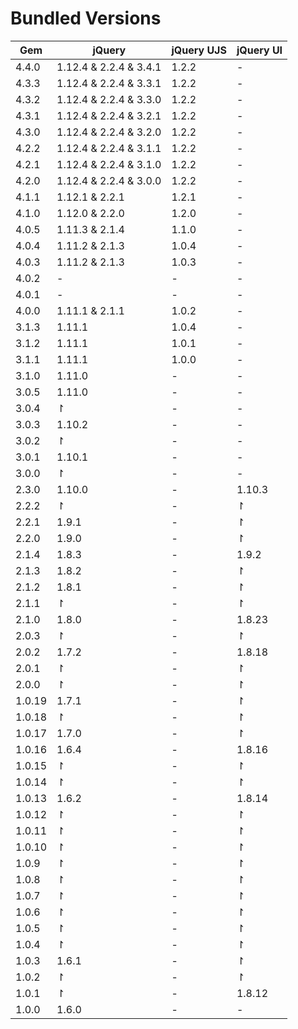 # Bundled Versions

| Gem    | jQuery | jQuery UJS | jQuery UI |
|--------|--------|------------| ----------|
| 4.4.0  | 1.12.4 & 2.2.4 & 3.4.1 | 1.2.2 | -         |
| 4.3.3  | 1.12.4 & 2.2.4 & 3.3.1 | 1.2.2 | -         |
| 4.3.2  | 1.12.4 & 2.2.4 & 3.3.0 | 1.2.2 | -         |
| 4.3.1  | 1.12.4 & 2.2.4 & 3.2.1 | 1.2.2 | -         |
| 4.3.0  | 1.12.4 & 2.2.4 & 3.2.0 | 1.2.2 | -         |
| 4.2.2  | 1.12.4 & 2.2.4 & 3.1.1 | 1.2.2 | -         |
| 4.2.1  | 1.12.4 & 2.2.4 & 3.1.0 | 1.2.2 | -         |
| 4.2.0  | 1.12.4 & 2.2.4 & 3.0.0 | 1.2.2 | -         |
| 4.1.1  | 1.12.1 & 2.2.1  | 1.2.1  | -         |
| 4.1.0  | 1.12.0 & 2.2.0  | 1.2.0  | -         |
| 4.0.5  | 1.11.3 & 2.1.4  | 1.1.0  | -         |
| 4.0.4  | 1.11.2 & 2.1.3  | 1.0.4  | -         |
| 4.0.3  | 1.11.2 & 2.1.3  | 1.0.3  | -         |
| 4.0.2  | -      | -          | -         |
| 4.0.1  | -      | -          | -         |
| 4.0.0  | 1.11.1 & 2.1.1  | 1.0.2  | -         |
| 3.1.3  | 1.11.1 | 1.0.4      | -         |
| 3.1.2  | 1.11.1 | 1.0.1      | -         |
| 3.1.1  | 1.11.1 | 1.0.0      | -         |
| 3.1.0  | 1.11.0 | -          | -         |
| 3.0.5  | 1.11.0 | -          | -         |
| 3.0.4  | ↾      | -          | -         |
| 3.0.3  | 1.10.2 | -          | -         |
| 3.0.2  | ↾      | -          | -         |
| 3.0.1  | 1.10.1 | -          | -         |
| 3.0.0  | ↾      | -          | -         |
| 2.3.0  | 1.10.0 | -          | 1.10.3    |
| 2.2.2  | ↾      | -          | ↾         |
| 2.2.1  | 1.9.1  | -          | ↾         |
| 2.2.0  | 1.9.0  | -          | ↾         |
| 2.1.4  | 1.8.3  | -          | 1.9.2     |
| 2.1.3  | 1.8.2  | -          | ↾         |
| 2.1.2  | 1.8.1  | -          | ↾         |
| 2.1.1  | ↾      | -          | ↾         |
| 2.1.0  | 1.8.0  | -          | 1.8.23    |
| 2.0.3  | ↾      | -          | ↾         |
| 2.0.2  | 1.7.2  | -          | 1.8.18    |
| 2.0.1  | ↾      | -          | ↾         |
| 2.0.0  | ↾      | -          | ↾         |
| 1.0.19 | 1.7.1  | -          | ↾         |
| 1.0.18 | ↾      | -          | ↾         |
| 1.0.17 | 1.7.0  | -          | ↾         |
| 1.0.16 | 1.6.4  | -          | 1.8.16    |
| 1.0.15 | ↾      | -          | ↾         |
| 1.0.14 | ↾      | -          | ↾         |
| 1.0.13 | 1.6.2  | -          | 1.8.14    |
| 1.0.12 | ↾      | -          | ↾         |
| 1.0.11 | ↾      | -          | ↾         |
| 1.0.10 | ↾      | -          | ↾         |
| 1.0.9  | ↾      | -          | ↾         |
| 1.0.8  | ↾      | -          | ↾         |
| 1.0.7  | ↾      | -          | ↾         |
| 1.0.6  | ↾      | -          | ↾         |
| 1.0.5  | ↾      | -          | ↾         |
| 1.0.4  | ↾      | -          | ↾         |
| 1.0.3  | 1.6.1  | -          | ↾         |
| 1.0.2  | ↾      | -          | ↾         |
| 1.0.1  | ↾      | -          | 1.8.12    |
| 1.0.0  | 1.6.0  | -          | -         |
